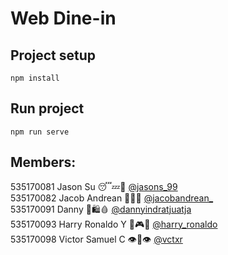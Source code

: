 # Web Dine-in

## Project setup
```
npm install
```

## Run project
```
npm run serve
```


## Members:
535170081   Jason Su 😴💤🛌         [@jasons_99](https://instagram.com/jasons_99) <br/>
535170082   Jacob Andrean 🎵🎸🎹    [@jacobandrean_](https://instagram.com/jacobandrean_) <br/>
535170091   Danny 🍜🛍🩸             [@dannyindratjuatja](https://instagram.com/dannyindratjuatja) <br/>
535170093   Harry Ronaldo Y 🍕🎮👾  [@harry_ronaldo](https://instagram.com/harry_ronaldo) <br/>
535170098   Victor Samuel C 👁👄👁   [@vctxr](https://instagram.com/vctxr)<br/>
